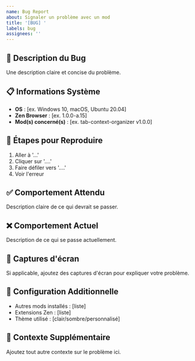 ```yaml
---
name: Bug Report
about: Signaler un problème avec un mod
title: '[BUG] '
labels: bug
assignees: ''
---
```


## 🐛 Description du Bug

Une description claire et concise du problème.

## 📋 Informations Système

- **OS** : [ex. Windows 10, macOS, Ubuntu 20.04]
- **Zen Browser** : [ex. 1.0.0-a.15]
- **Mod(s) concerné(s)** : [ex. tab-context-organizer v1.0.0]

## 🔄 Étapes pour Reproduire

1. Aller à '...'
2. Cliquer sur '....'
3. Faire défiler vers '....'
4. Voir l'erreur

## ✅ Comportement Attendu

Description claire de ce qui devrait se passer.

## ❌ Comportement Actuel

Description de ce qui se passe actuellement.

## 📸 Captures d'écran

Si applicable, ajoutez des captures d'écran pour expliquer votre problème.

## 🔧 Configuration Additionnelle

- Autres mods installés : [liste]
- Extensions Zen : [liste]
- Thème utilisé : [clair/sombre/personnalisé]

## 📝 Contexte Supplémentaire

Ajoutez tout autre contexte sur le problème ici.
